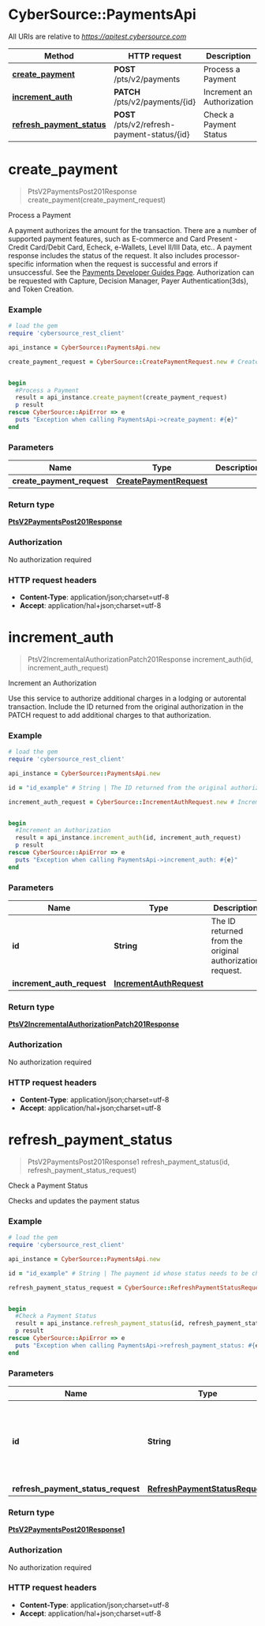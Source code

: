 # CyberSource::PaymentsApi

All URIs are relative to *https://apitest.cybersource.com*

Method | HTTP request | Description
------------- | ------------- | -------------
[**create_payment**](PaymentsApi.md#create_payment) | **POST** /pts/v2/payments | Process a Payment
[**increment_auth**](PaymentsApi.md#increment_auth) | **PATCH** /pts/v2/payments/{id} | Increment an Authorization
[**refresh_payment_status**](PaymentsApi.md#refresh_payment_status) | **POST** /pts/v2/refresh-payment-status/{id} | Check a Payment Status


# **create_payment**
> PtsV2PaymentsPost201Response create_payment(create_payment_request)

Process a Payment

A payment authorizes the amount for the transaction. There are a number of supported payment features, such as E-commerce and Card Present - Credit Card/Debit Card, Echeck, e-Wallets, Level II/III Data, etc..  A payment response includes the status of the request. It also includes processor-specific information when the request is successful and errors if unsuccessful. See the [Payments Developer Guides Page](https://developer.cybersource.com/docs/cybs/en-us/payments/developer/ctv/rest/payments/payments-intro.html).  Authorization can be requested with Capture, Decision Manager, Payer Authentication(3ds), and Token Creation. 

### Example
```ruby
# load the gem
require 'cybersource_rest_client'

api_instance = CyberSource::PaymentsApi.new

create_payment_request = CyberSource::CreatePaymentRequest.new # CreatePaymentRequest | 


begin
  #Process a Payment
  result = api_instance.create_payment(create_payment_request)
  p result
rescue CyberSource::ApiError => e
  puts "Exception when calling PaymentsApi->create_payment: #{e}"
end
```

### Parameters

Name | Type | Description  | Notes
------------- | ------------- | ------------- | -------------
 **create_payment_request** | [**CreatePaymentRequest**](CreatePaymentRequest.md)|  | 

### Return type

[**PtsV2PaymentsPost201Response**](PtsV2PaymentsPost201Response.md)

### Authorization

No authorization required

### HTTP request headers

 - **Content-Type**: application/json;charset=utf-8
 - **Accept**: application/hal+json;charset=utf-8



# **increment_auth**
> PtsV2IncrementalAuthorizationPatch201Response increment_auth(id, increment_auth_request)

Increment an Authorization

Use this service to authorize additional charges in a lodging or autorental transaction. Include the ID returned from the original authorization in the PATCH request to add additional charges to that authorization. 

### Example
```ruby
# load the gem
require 'cybersource_rest_client'

api_instance = CyberSource::PaymentsApi.new

id = "id_example" # String | The ID returned from the original authorization request.

increment_auth_request = CyberSource::IncrementAuthRequest.new # IncrementAuthRequest | 


begin
  #Increment an Authorization
  result = api_instance.increment_auth(id, increment_auth_request)
  p result
rescue CyberSource::ApiError => e
  puts "Exception when calling PaymentsApi->increment_auth: #{e}"
end
```

### Parameters

Name | Type | Description  | Notes
------------- | ------------- | ------------- | -------------
 **id** | **String**| The ID returned from the original authorization request. | 
 **increment_auth_request** | [**IncrementAuthRequest**](IncrementAuthRequest.md)|  | 

### Return type

[**PtsV2IncrementalAuthorizationPatch201Response**](PtsV2IncrementalAuthorizationPatch201Response.md)

### Authorization

No authorization required

### HTTP request headers

 - **Content-Type**: application/json;charset=utf-8
 - **Accept**: application/hal+json;charset=utf-8



# **refresh_payment_status**
> PtsV2PaymentsPost201Response1 refresh_payment_status(id, refresh_payment_status_request)

Check a Payment Status

Checks and updates the payment status 

### Example
```ruby
# load the gem
require 'cybersource_rest_client'

api_instance = CyberSource::PaymentsApi.new

id = "id_example" # String | The payment id whose status needs to be checked and updated.

refresh_payment_status_request = CyberSource::RefreshPaymentStatusRequest.new # RefreshPaymentStatusRequest | 


begin
  #Check a Payment Status
  result = api_instance.refresh_payment_status(id, refresh_payment_status_request)
  p result
rescue CyberSource::ApiError => e
  puts "Exception when calling PaymentsApi->refresh_payment_status: #{e}"
end
```

### Parameters

Name | Type | Description  | Notes
------------- | ------------- | ------------- | -------------
 **id** | **String**| The payment id whose status needs to be checked and updated. | 
 **refresh_payment_status_request** | [**RefreshPaymentStatusRequest**](RefreshPaymentStatusRequest.md)|  | 

### Return type

[**PtsV2PaymentsPost201Response1**](PtsV2PaymentsPost201Response1.md)

### Authorization

No authorization required

### HTTP request headers

 - **Content-Type**: application/json;charset=utf-8
 - **Accept**: application/hal+json;charset=utf-8



